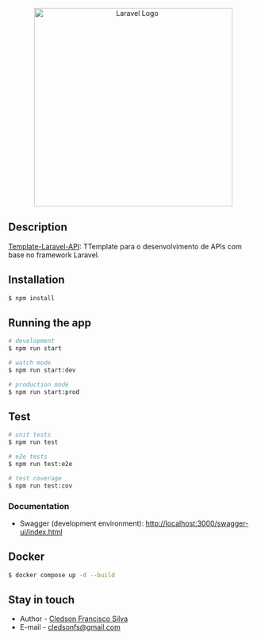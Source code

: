 <p align="center"><a href="https://laravel.com" target="_blank"><img src="https://raw.githubusercontent.com/laravel/art/master/logo-lockup/5%20SVG/2%20CMYK/1%20Full%20Color/laravel-logolockup-cmyk-red.svg" width="400" alt="Laravel Logo"></a></p>


## Description


[Template-Laravel-API](https://github.com/cledsonfs-cmd/Template-Laravel-API): TTemplate para o desenvolvimento de APIs com base no framework Laravel.

## Installation

```bash
$ npm install
```

## Running the app

```bash
# development
$ npm run start

# watch mode
$ npm run start:dev

# production mode
$ npm run start:prod
```

## Test

```bash
# unit tests
$ npm run test

# e2e tests
$ npm run test:e2e

# test coverage
$ npm run test:cov
```

### Documentation

* Swagger (development environment): [http://localhost:3000/swagger-ui/index.html](http://localhost:3000/swagger-ui/index.html)

## Docker

```bash
$ docker compose up -d --build
```
## Stay in touch

- Author - [Cledson Francisco Silva](https://www.linkedin.com/in/cledson-francisco-silva-32737a2a/)
- E-mail - [cledsonfs@gmail.com](mailto:cledsonfs@gmail.com)
